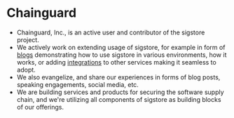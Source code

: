 # Chainguard

* Chainguard, Inc., is an active user and contributor of the sigstore project.
* We actively work on extending usage of sigstore, for example in form of [blogs](https://chainguard.dev/posts) demonstrating how to use sigstore in various environments, how it works, or adding [integrations](https://github.com/actions/starter-workflows/pull/1295) to other services making it seamless to adopt.
* We also evangelize, and share our experiences in forms of blog posts, speaking engagements, social media, etc.
* We are building services and products for securing the software supply
chain, and we're utilizing all components of sigstore as building blocks of our offerings.

